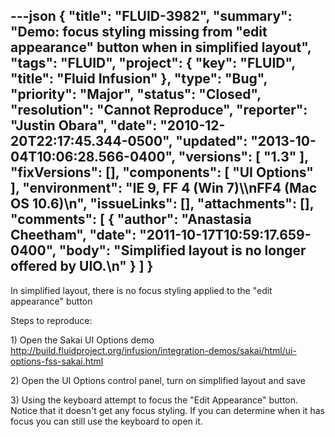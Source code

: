 ---json
{
  "title": "FLUID-3982",
  "summary": "Demo: focus styling missing from \"edit appearance\" button when in simplified layout",
  "tags": "FLUID",
  "project": {
    "key": "FLUID",
    "title": "Fluid Infusion"
  },
  "type": "Bug",
  "priority": "Major",
  "status": "Closed",
  "resolution": "Cannot Reproduce",
  "reporter": "Justin Obara",
  "date": "2010-12-20T22:17:45.344-0500",
  "updated": "2013-10-04T10:06:28.566-0400",
  "versions": [
    "1.3"
  ],
  "fixVersions": [],
  "components": [
    "UI Options"
  ],
  "environment": "IE 9, FF 4 (Win 7)\\\nFF4 (Mac OS 10.6)\n",
  "issueLinks": [],
  "attachments": [],
  "comments": [
    {
      "author": "Anastasia Cheetham",
      "date": "2011-10-17T10:59:17.659-0400",
      "body": "Simplified layout is no longer offered by UIO.\n"
    }
  ]
}
---
In simplified layout, there is no focus styling applied to the "edit appearance" button

Steps to reproduce:

1\) Open the Sakai UI Options demo\
<http://build.fluidproject.org/infusion/integration-demos/sakai/html/ui-options-fss-sakai.html>

2\) Open the UI Options control panel, turn on simplified layout and save

3\) Using the keyboard attempt to focus the "Edit Appearance" button. \
Notice that it doesn't get any focus styling. If you can determine when it has focus you can still use the keyboard to open it.

        